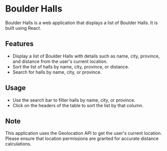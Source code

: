 # Boulder Halls

Boulder Halls is a web application that displays a list of Boulder Halls. It is built using React.

## Features

- Display a list of Boulder Halls with details such as name, city, province, and distance from the user's current location.
- Sort the list of halls by name, city, province, or distance.
- Search for halls by name, city, or province.

## Usage

- Use the search bar to filter halls by name, city, or province.
- Click on the headers of the table to sort the list by that column.

## Note

This application uses the Geolocation API to get the user's current location. Please ensure that location permissions are granted for accurate distance calculations.